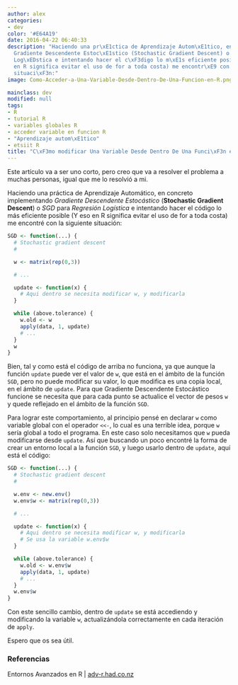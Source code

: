 ```yaml
---
author: alex
categories:
- dev
color: '#E64A19'
date: 2016-04-22 06:40:33
description: "Haciendo una pr\xE1ctica de Aprendizaje Autom\xE1tico, en concreto implementando
  Gradiente Descendente Estoc\xE1stico (Stochastic Gradient Descent) o SGD para Regresi\xF3n
  Log\xEDstica e intentando hacer el c\xF3digo lo m\xE1s eficiente posible (Y eso
  en R significa evitar el uso de for a toda costa) me encontr\xE9 con la siguiente
  situaci\xF3n:"
image: Como-Acceder-a-Una-Variable-Desde-Dentro-De-Una-Funcion-en-R.png

mainclass: dev
modified: null
tags:
- R
- tutorial R
- variables globales R
- acceder variable en funcion R
- "Aprendizaje autom\xE1tico"
- etsiit R
title: "C\xF3mo modificar Una Variable Desde Dentro De Una Funci\xF3n en R"
---
```


Este artículo va a ser uno corto, pero creo que va a resolver el problema a muchas personas, igual que me lo resolvió a mi.

<!--more--><!--ad-->

Haciendo una práctica de Aprendizaje Automático, en concreto implementando _Gradiente Descendente Estocástico_ (__Stochastic Gradient Descent__) o _SGD_ para _Regresión Logística_ e intentando hacer el código lo más eficiente posible (Y eso en R significa evitar el uso de for a toda costa) me encontré con la siguiente situación:

```r
SGD <- function(...) {
  # Stochastic gradient descent
  #

  w <- matrix(rep(0,3))

  # ...

  update <- function(x) {
    # Aqui dentro se necesita modificar w, y modificarla
  }

  while (above.tolerance) {
    w.old <- w
    apply(data, 1, update)
    # ...
  }
  w
}
```

Bien, tal y como está el código de arriba no funciona, ya que aunque la función `update` puede ver el valor de `w`, que está en el ámbito de la función `SGD`, pero no puede modificar su valor, lo que modifica es una copia local, en el ámbito de `update`. Para que Gradiente Descendente Estocástico funcione se necesita que para cada punto se actualice el vector de pesos `w` y quede reflejado en el ámbito de la función `SGD`.

Para lograr este comportamiento, al principio pensé en declarar `w` como variable global con el operador `<<-`, lo cual es una terrible idea, porque `w` sería global a todo el programa. En este caso solo necesitamos que `w` pueda modificarse desde `update`. Así que buscando un poco encontré la forma de crear un entorno local a la función `SGD`, y luego usarlo dentro de `update`, aquí está el código:

```r
SGD <- function(...) {
  # Stochastic gradient descent
  #

  w.env <- new.env()
  w.env$w <- matrix(rep(0,3))

  # ...

  update <- function(x) {
    # Aqui dentro se necesita modificar w, y modificarla
    # Se usa la variable w.env$w
  }

  while (above.tolerance) {
    w.old <- w.env$w
    apply(data, 1, update)
    # ...
  }
  w.env$w
}
```

Con este sencillo cambio, dentro de `update` se está accediendo y modificando la variable `w`, actualizándola correctamente en cada iteración de `apply`.

Espero que os sea útil.

### Referencias

Entornos Avanzados en R \| <a href="http://adv-r.had.co.nz/Environments.html" target="_blank" title="Entornos avanzados en R">adv-r.had.co.nz</a>
